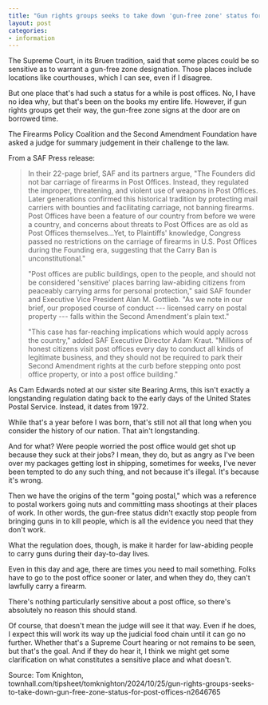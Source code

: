 ```yaml
---
title: "Gun rights groups seeks to take down 'gun-free zone' status for Post Offices"
layout: post
categories:
- information
---
```


The Supreme Court, in its Bruen tradition, said that some places could be so sensitive as to warrant a gun-free zone designation. Those places include locations like courthouses, which I can see, even if I disagree.

But one place that's had such a status for a while is post offices. No, I have no idea why, but that's been on the books my entire life. However, if gun rights groups get their way, the gun-free zone signs at the door are on borrowed time.

The Firearms Policy Coalition and the Second Amendment Foundation have asked a judge for summary judgement in their challenge to the law.

From a SAF Press release:

> In their 22-page brief, SAF and its partners argue, "The Founders did not bar carriage of firearms in Post Offices. Instead, they regulated the improper, threatening, and violent use of weapons in Post Offices. Later generations confirmed this historical tradition by protecting mail carriers with bounties and facilitating carriage, not banning firearms. Post Offices have been a feature of our country from before we were a country, and concerns about threats to Post Offices are as old as Post Offices themselves…Yet, to Plaintiffs' knowledge, Congress passed no restrictions on the carriage of firearms in U.S. Post Offices during the Founding era, suggesting that the Carry Ban is unconstitutional."
> 
> "Post offices are public buildings, open to the people, and should not be considered 'sensitive' places barring law-abiding citizens from peaceably carrying arms for personal protection," said SAF founder and Executive Vice President Alan M. Gottlieb. "As we note in our brief, our proposed course of conduct --- licensed carry on postal property --- falls within the Second Amendment's plain text."
> 
> "This case has far-reaching implications which would apply across the country," added SAF Executive Director Adam Kraut. "Millions of honest citizens visit post offices every day to conduct all kinds of legitimate business, and they should not be required to park their Second Amendment rights at the curb before stepping onto post office property, or into a post office building."

As Cam Edwards noted at our sister site Bearing Arms, this isn't exactly a longstanding regulation dating back to the early days of the United States Postal Service. Instead, it dates from 1972.

While that's a year before I was born, that's still not all that long when you consider the history of our nation. That ain't longstanding.

And for what? Were people worried the post office would get shot up because they suck at their jobs? I mean, they do, but as angry as I've been over my packages getting lost in shipping, sometimes for weeks, I've never been tempted to do any such thing, and not because it's illegal. It's because it's wrong.

Then we have the origins of the term "going postal," which was a reference to postal workers going nuts and committing mass shootings at their places of work. In other words, the gun-free status didn't exactly stop people from bringing guns in to kill people, which is all the evidence you need that they don't work.

What the regulation does, though, is make it harder for law-abiding people to carry guns during their day-to-day lives. 

Even in this day and age, there are times you need to mail something. Folks have to go to the post office sooner or later, and when they do, they can't lawfully carry a firearm.

There's nothing particularly sensitive about a post office, so there's absolutely no reason this should stand.

Of course, that doesn't mean the judge will see it that way. Even if he does, I expect this will work its way up the judicial food chain until it can go no further. Whether that's a Supreme Court hearing or not remains to be seen, but that's the goal. And if they do hear it, I think we might get some clarification on what constitutes a sensitive place and what doesn't.

Source: Tom Knighton, townhall.com/tipsheet/tomknighton/2024/10/25/gun-rights-groups-seeks-to-take-down-gun-free-zone-status-for-post-offices-n2646765
